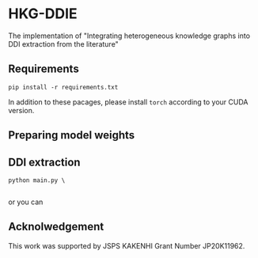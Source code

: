 # HKG-DDIE
The implementation of "Integrating heterogeneous knowledge graphs into DDI extraction from the literature"

## Requirements
```
pip install -r requirements.txt
```
In addition to these pacages, please install ```torch``` according to your CUDA version.

## Preparing model weights

## DDI extraction
```
python main.py \
  
```
or you can

## Acknolwedgement
This work was supported by JSPS KAKENHI Grant Number JP20K11962.
